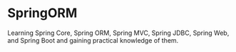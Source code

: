 # SpringORM     
Learning Spring Core, Spring ORM, Spring MVC, Spring JDBC, Spring Web, and Spring Boot and gaining practical knowledge of them.
